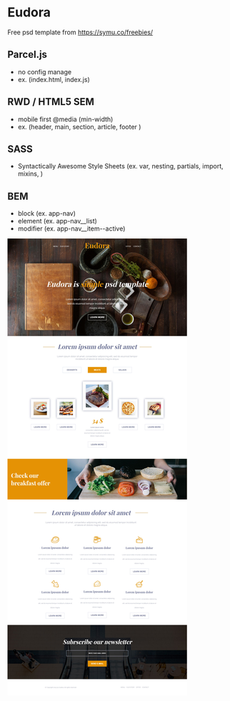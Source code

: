 # Eudora

Free psd template from https://symu.co/freebies/

## Parcel.js
- no config manage
- ex. (index.html, index.js)

## RWD / HTML5 SEM
- mobile first @media (min-width)
- ex. (header, main, section, article, footer )

## SASS
- Syntactically Awesome Style Sheets (ex. var, nesting, partials, import, mixins, )

## BEM
- block  (ex. app-nav)
- element (ex. app-nav__list)
- modifier (ex. app-nav__item--active)

</hr>

![fullEudora](https://github.com/3ndrius/Eudora/blob/master/readme/full-eudoria.jpg?raw=true)




